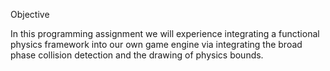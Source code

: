 Objective

In this programming assignment we will experience integrating a functional physics framework into our own game engine via integrating the broad phase collision detection and the drawing of physics bounds. 